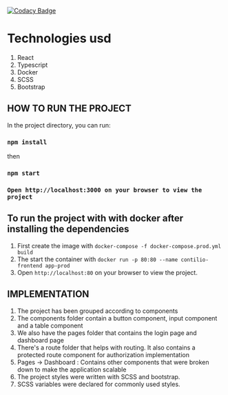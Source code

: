 [![Codacy Badge](https://app.codacy.com/project/badge/Grade/09c850db4278495f80d184c60aa7da51)](https://www.codacy.com/gh/AbimbolaBakare/contilio/dashboard?utm_source=github.com&amp;utm_medium=referral&amp;utm_content=AbimbolaBakare/contilio&amp;utm_campaign=Badge_Grade)

# Technologies usd
1. React
2. Typescript
3. Docker
4. SCSS
5. Bootstrap
## HOW TO RUN THE PROJECT

In the project directory, you can run:
### `npm install`
then

### `npm start`

### `Open http://localhost:3000 on your browser to view the project`


## To run the project with with docker after installing the dependencies
1. First create the image with `docker-compose -f docker-compose.prod.yml build`
2. The start the container with `docker run -p 80:80 --name contilio-frontend app-prod`
3. Open `http://localhost:80` on your browser to view the project.


## IMPLEMENTATION
1. The project has been grouped according to components
2. The components folder contain a button component, input component and a table component
3. We also have the pages folder that contains the login page and dashboard page
4. There's a route folder that helps with routing. It also contains a protected route component for authorization implementation
5. Pages -> Dashboard : Contains other components that were broken down to make the application scalable
6. The project styles were written with SCSS and bootstrap.
7. SCSS variables were declared for commonly used styles.
